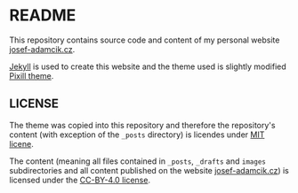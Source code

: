 # README

This repository contains source code and content of my personal website [josef-adamcik.cz](https://josef-adamcik.cz).

[Jekyll](https://jekyllrb.com) is used to create this website and the theme used is slightly modified [Pixill theme](https://github.com/johnotander/pixyll). 

## LICENSE

The theme was copied into this repository and therefore the repository's content (with exception of the `_posts` directory) is licendes under [MIT licene](LICENSE.txt). 

The content (meaning all files contained in `_posts`, `_drafts` and `images` subdirectories and all content published on the website [josef-adamcik.cz](https://josef-adamcik.cz)) is licensed under the [CC-BY-4.0 license](https://creativecommons.org/licenses/by/4.0/).


